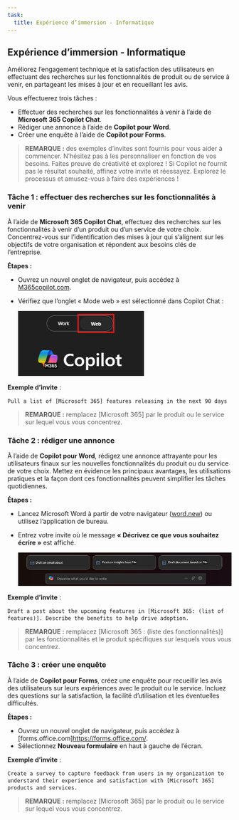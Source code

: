 ```yaml
---
task:
  title: Expérience d’immersion - Informatique
---
```


## Expérience d’immersion - Informatique

Améliorez l’engagement technique et la satisfaction des utilisateurs en effectuant des recherches sur les fonctionnalités de produit ou de service à venir, en partageant les mises à jour et en recueillant les avis.  

Vous effectuerez trois tâches :  

- Effectuer des recherches sur les fonctionnalités à venir à l’aide de **Microsoft 365 Copilot Chat**.  
- Rédiger une annonce à l’aide de **Copilot pour Word**.  
- Créer une enquête à l’aide de **Copilot pour Forms**.  

> **REMARQUE :** des exemples d’invites sont fournis pour vous aider à commencer. N’hésitez pas à les personnaliser en fonction de vos besoins. Faites preuve de créativité et explorez ! Si Copilot ne fournit pas le résultat souhaité, affinez votre invite et réessayez. Explorez le processus et amusez-vous à faire des expériences !

### Tâche 1 : effectuer des recherches sur les fonctionnalités à venir  

À l’aide de **Microsoft 365 Copilot Chat**, effectuez des recherches sur les fonctionnalités à venir d’un produit ou d’un service de votre choix. Concentrez-vous sur l’identification des mises à jour qui s’alignent sur les objectifs de votre organisation et répondent aux besoins clés de l’entreprise.  

**Étapes :**

- Ouvrez un nouvel onglet de navigateur, puis accédez à [M365copilot.com](https://m365copilot.com/).
- Vérifiez que l’onglet « Mode web » est sélectionné dans Copilot Chat :

    ![Capture d’écran montrant l’onglet Mode web.](../Prompts/Media/web-mode.png)

**Exemple d’invite** :

```text
Pull a list of [Microsoft 365] features releasing in the next 90 days
```

> **REMARQUE :** remplacez [Microsoft 365] par le produit ou le service sur lequel vous vous concentrez.

### Tâche 2 : rédiger une annonce  

À l’aide de **Copilot pour Word**, rédigez une annonce attrayante pour les utilisateurs finaux sur les nouvelles fonctionnalités du produit ou du service de votre choix. Mettez en évidence les principaux avantages, les utilisations pratiques et la façon dont ces fonctionnalités peuvent simplifier les tâches quotidiennes.  

**Étapes :**

- Lancez Microsoft Word à partir de votre navigateur ([word.new](https://word.new)) ou utilisez l’application de bureau.
- Entrez votre invite où le message **« Décrivez ce que vous souhaitez écrire »** est affiché.

    ![Capture d’écran montrant Copilot pour Word.](../Prompts/Media/draft-with-copilot.png)

**Exemple d’invite** :

```text
Draft a post about the upcoming features in [Microsoft 365: (list of features)]. Describe the benefits to help drive adoption. 
```

> **REMARQUE :** remplacez [Microsoft 365 : (liste des fonctionnalités)] par les fonctionnalités et le produit spécifiques sur lesquels vous vous concentrez.

### Tâche 3 : créer une enquête  

À l’aide de **Copilot pour Forms**, créez une enquête pour recueillir les avis des utilisateurs sur leurs expériences avec le produit ou le service. Incluez des questions sur la satisfaction, la facilité d’utilisation et les éventuelles difficultés.  

**Étapes :**

- Ouvrez un nouvel onglet de navigateur, puis accédez à [forms.office.com]https://forms.office.com/.
- Sélectionnez **Nouveau formulaire** en haut à gauche de l’écran.

**Exemple d’invite** :

```text
Create a survey to capture feedback from users in my organization to understand their experience and satisfaction with [Microsoft 365] products and services.
```

> **REMARQUE :** remplacez [Microsoft 365] par le produit ou le service sur lequel vous vous concentrez.
